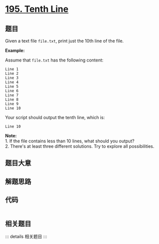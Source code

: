 # [195. Tenth Line](https://leetcode.com/problems/tenth-line)

## 题目

Given a text file `file.txt`, print just the 10th line of the file.

**Example:**

Assume that `file.txt` has the following content:

    
    
    Line 1
    Line 2
    Line 3
    Line 4
    Line 5
    Line 6
    Line 7
    Line 8
    Line 9
    Line 10
    

Your script should output the tenth line, which is:

    
    
    Line 10
    

**Note:**  
1\. If the file contains less than 10 lines, what should you output?  
2\. There's at least three different solutions. Try to explore all
possibilities.


## 题目大意

## 解题思路

## 代码

```javascript

```

## 相关题目

::: details 相关题目
:::
